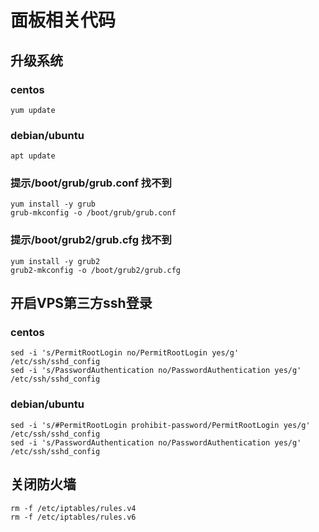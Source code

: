 # 面板相关代码

## 升级系统
### centos
```
yum update
```
### debian/ubuntu
```
apt update
```
### 提示/boot/grub/grub.conf 找不到
```
yum install -y grub
grub-mkconfig -o /boot/grub/grub.conf
```
### 提示/boot/grub2/grub.cfg 找不到
```
yum install -y grub2
grub2-mkconfig -o /boot/grub2/grub.cfg
```
## 开启VPS第三方ssh登录
### centos
```
sed -i 's/PermitRootLogin no/PermitRootLogin yes/g' /etc/ssh/sshd_config
sed -i 's/PasswordAuthentication no/PasswordAuthentication yes/g' /etc/ssh/sshd_config
```
### debian/ubuntu
```
sed -i 's/#PermitRootLogin prohibit-password/PermitRootLogin yes/g' /etc/ssh/sshd_config
sed -i 's/PasswordAuthentication no/PasswordAuthentication yes/g' /etc/ssh/sshd_config
```

## 关闭防火墙
```
rm -f /etc/iptables/rules.v4
rm -f /etc/iptables/rules.v6
```
